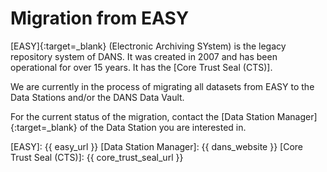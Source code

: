 Migration from EASY
===================

[EASY]{:target=_blank} (Electronic Archiving SYstem) is the legacy repository system of DANS. It was created in 2007 and
has been operational for over 15 years. It has the [Core Trust Seal (CTS)].

We are currently in the process of migrating all datasets from EASY to the Data Stations and/or the DANS Data Vault.

For the current status of the migration, contact the [Data Station Manager]{:target=_blank} of the Data Station you are
interested in.

[EASY]: {{ easy_url }}
[Data Station Manager]: {{ dans_website }}
[Core Trust Seal (CTS)]: {{ core_trust_seal_url }}
